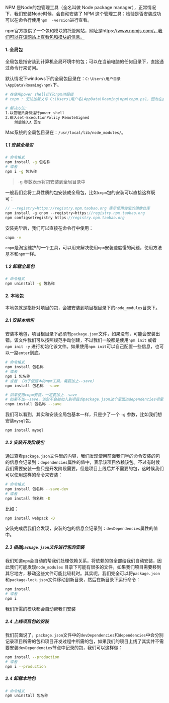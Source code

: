 NPM 是Node的包管理工具（全名叫做  Node package manager），正常情况下，我们安装Node时候，会自动安装了 NPM 这个管理工具；检验是否安装成功可以在命令行使用`npm  -version`进行查看。

npm官方提供了一个包和模块的托管网站，网址是https://www.npmjs.com/，我们可以在该网站上查看包和模块的信息。

#### 1. 全局包

全局包是指安装到计算机全局环境中的包；可以在当前电脑的任何目录下，直接通过命令行来访问。

默认情况下windows下的全局包目录在：`C:\Users\用户目录\AppData\Roaming\npm\`下。

```sh
# 在使用power shell运行cnpm时报错
# cnpm : 无法加载文件 C:\Users\用户名\AppData\Roaming\npm\cnpm.ps1，因为在此系统上禁止运行脚本。有关详细信息，请参阅 https:/go.microsoft.com/fwlink/?LinkID=135170 中的 about_Execution_Policies。

# 解决方法:
1.以管理员身份运行power shell
2.输入set-ExecutionPolicy RemoteSigned
	然后输入A 回车
```



Mac系统的全局包目录在：`/usr/local/lib/node_modules/`。

##### 1.1 安装全局包

```sh
# 命令格式
npm install -g 包名称
# 或者
npm i -g 包名称
```

> -g 参数表示将包安装到全局目录中

一般我们会将工具性质的包安装成全局包，比如`cnpm`包的安装可以直接这样既可：

```js
// --registry=https://registry.npm.taobao.org 表示使用淘宝的镜像仓库
npm install -g cnpm --registry=https://registry.npm.taobao.org
npm configsetregistry https://registry.npm.taobao.org
```

安装完毕后，我们可以直接在命令行中使用：

```sh
cnpm -v
```

`cnpm`是淘宝维护的一个工具，可以用来解决使用`npm`安装速度慢的问题，使用方法基本和`npm`一样。

##### 1.2 卸载全局包

```sh
# 命令格式
npm uninstall -g 包名称
```



#### 2. 本地包

本地包就是指针对项目的包，会被安装到项目根目录下的`node_modules`目录下。

##### 2.1 安装本地包

安装本地包，项目根目录下必须有`package.json`文件，如果没有，可能会安装出错。该文件我们可以按照规范手动创建，不过我们一般都是使用`npm init` 或者 `npm init -y` 进行初始化该文件。如果使用`npm init`可以自己配置一些信息，也可以一路`enter`到底。

```sh
# 命令格式
npm install 包名称
# 或者
npm i 包名称
# 或者 （对于低版本的npm工具，需要加上--save）
npm install 包名称 --save

# 如果使用cnpm安装，一定要加上--save
# 如果不加--save，该包不会被加入到项目的package.json这个里面的dependencies项里面
cnpm install 包名称 --save
```

我们可以看到，其实和安装全局包基本一样，只是少了一个 `-g` 参数，比如我们想安装`mysql`包，

```sh
npm install mysql
```

##### 2.2 安装开发阶段包

通过查看`package.json`文件里的内容，我们发现使用前面我们学的命令安装的包的信息会记录到：`dependencies`属性的值中，表示该项目依赖该包。不过有时候我们需要安装一些只是开发阶段需要，但是项目上线后并不需要的包，这时候我们可以使用这样的命令来安装：

```sh
# 命令格式
npm install 包名称 --save-dev
# 或者
npm install 包名称 -D
```

比如：

```sh
npm install webpack -D
```

安装完成后我们会发现，安装的包的信息会记录到：`devDependencies`属性的值中。

##### 2.3 根据`package.json`文件进行包的安装

我们知道`npm`会自动的帮我们处理依赖关系，将依赖的包全部给我们自动安装，因此我们可能发现`node_modules` 目录下可能有很多的文件，如果我们项目需要移到其它地方，移动这些文件可能比较耗时。其实呢，我们完全可以将`package.json`和`package-lock.json`文件移动到新目录，然后在新目录下运行命令：

```sh
npm install
# 或者
npm i
```

我们所需的模块都会自动帮我们安装

##### 2.4 上线项目包的安装

我们前面说了，`package.json`文件中的`devDependencies`和`dependencies`中会分别记录项目所需的包和项目开发过程中所需的包，如果我们的项目上线了其实并不需要安装`devDependencies`节点中记录的包，我们可以这样做：

```sh
npm install --production
# 或者
npm i --production
```

##### 2.4 卸载本地包

```sh
# 命令格式
npm uninstall 包名称
```

